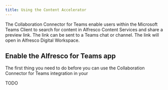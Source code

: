 ```yaml
---
title: Using the Content Accelerator
---
```


The Collaboration Connector for Teams enable users within the Microsoft Teams Client to search for content in
Alfresco Content Services and share a preview link. The link can be sent to a Teams chat or channel. The link will open
in Alfresco Digital Workspace.

## Enable the Alfresco for Teams app

The first thing you need to do before you can use the Collaboration Connector for Teams integration in your 

TODO